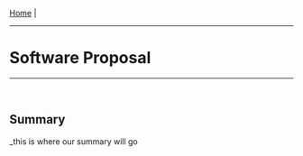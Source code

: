 [Home](https://team307.github.io/) | 

---
# Software Proposal
---

<br/>

## Summary

_this is where our summary will go
